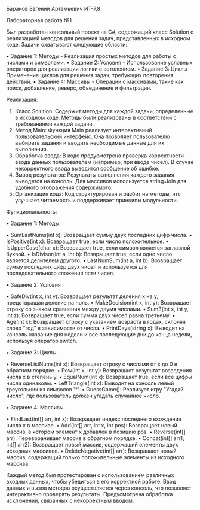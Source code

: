 Баранов Евгений Артемьевич ИТ-7,8

Лабораторная работа №1

Был разработан консольный проект на C#, содержащий класс Solution с реализацией методов для решения задач, представленных в исходном коде. Задачи охватывают следующие области:

•  Задание 1: Методы - Реализация простых методов для работы с числами и символами.
•  Задание 2: Условия - Использование условных операторов для реализации логики с ветвлением.
•  Задание 3: Циклы - Применение циклов для решения задач, требующих повторения действий.
•  Задание 4: Массивы - Операции с массивами, такие как поиск, добавление, реверс, объединение и фильтрация.

Реализация:

1. Класс Solution: Содержит методы для каждой задачи, определенные в исходном коде. Методы были реализованы в соответствии с требованиями каждой задачи.
2. Метод Main: Функция Main реализует интерактивный пользовательский интерфейс. Она позволяет пользователю выбирать задания и вводить необходимые данные для их выполнения.
3. Обработка ввода: В коде предусмотрена проверка корректности ввода данных пользователем (например, при вводе чисел). В случае некорректного ввода выводится сообщение об ошибке.
4. Вывод результатов: Результаты выполнения каждого задания выводятся на консоль. Для массивов используется string.Join для удобного отображения содержимого.
5. Организация кода: Код структурирован и разбит на методы, что улучшает читаемость и поддерживает принципы модульности.

Функциональность:

•  Задание 1: Методы

  •  SumLastNums(int x): Возвращает сумму двух последних цифр числа.
  •  IsPositive(int x): Возвращает true, если число положительное.
  •  IsUpperCase(char x): Возвращает true, если символ является заглавной буквой.
  •  IsDivisor(int a, int b): Возвращает true, если одно число является делителем другого.
  •  LastNumSum(int a, int b): Возвращает сумму последних цифр двух чисел и используется для последовательного сложения пяти чисел.

•  Задание 2: Условия

  •  SafeDiv(int x, int y): Возвращает результат деления x на y, предотвращая деление на ноль.
  •  MakeDecision(int x, int y): Возвращает строку со знаком сравнения между двумя числами.
  •  Sum3(int x, int y, int z): Возвращает true, если сумма двух чисел равна третьему.
  •  Age(int x): Возвращает строку с указанием возраста в годах, склоняя слово "год" в зависимости от числа.
  •  PrintDays(string x): Выводит на консоль название дня недели и все последующие дни до конца недели, используя оператор switch.

•  Задание 3: Циклы

  •  ReverseListNums(int x): Возвращает строку с числами от x до 0 в обратном порядке.
  •  Pow(int x, int y): Возвращает результат возведения числа x в степень y.
  •  EqualNum(int x): Возвращает true, если все цифры числа одинаковы.
  •  LeftTriangle(int x): Выводит на консоль левый треугольник из символов '*'.
  •  GuessGame(): Реализует игру "Угадай число", где пользователь должен угадать случайное число.

•  Задание 4: Массивы

  •  FindLast(int[] arr, int x): Возвращает индекс последнего вхождения числа x в массиве.
  •  Add(int[] arr, int x, int pos): Возвращает новый массив, в котором элемент x добавлен в позицию pos.
  •  Reverse(int[] arr): Переворачивает массив в обратном порядке.
  •  Concat(int[] arr1, int[] arr2): Возвращает новый массив, содержащий элементы двух исходных массивов.
  •  DeleteNegative(int[] arr): Возвращает новый массив, содержащий только положительные элементы из исходного массива.

Каждый метод был протестирован с использованием различных входных данных, 
чтобы убедиться в его корректной работе. Ввод данных и вызов методов осуществляется через консоль, 
что позволяет интерактивно проверять результаты. Предусмотрена обработка исключений, связанных с некорректным вводом.
